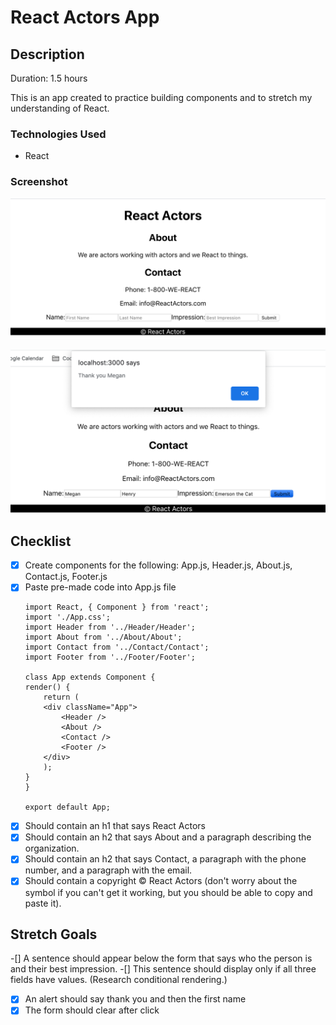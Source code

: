 # React Actors App
## Description
Duration: 1.5 hours

This is an app created to practice building components and to stretch my understanding of React.

### Technologies Used
- React

### Screenshot
![React Actors Page](https://github.com/meghen/react-actors/blob/master/Screen%20Shot%202020-02-18%20at%201.02.56%20PM.png?raw=true)

![React Actors Popup](https://github.com/meghen/react-actors/blob/master/Screen%20Shot%202020-02-18%20at%201.03.33%20PM.png?raw=true)

## Checklist
- [x] Create components for the following: App.js, Header.js, About.js, Contact.js, Footer.js 
- [x] Paste pre-made code into App.js file
    ```
    import React, { Component } from 'react';
    import './App.css';
    import Header from '../Header/Header';
    import About from '../About/About';
    import Contact from '../Contact/Contact';
    import Footer from '../Footer/Footer';

    class App extends Component {
    render() {
        return (
        <div className="App">
            <Header />
            <About />
            <Contact />
            <Footer />
        </div>
        );
    }
    }

    export default App;
    ```
-[x] Should contain an h1 that says React Actors
-[x] Should contain an h2 that says About and a paragraph describing the organization.
-[x] Should contain an h2 that says Contact, a paragraph with the phone number, and a paragraph with the email.
-[x] Should contain a copyright © React Actors (don't worry about the symbol if you can't get it working, but you should be able to copy and paste it).

## Stretch Goals
-[] A sentence should appear below the form that says who the person is and their best impression.
-[] This sentence should display only if all three fields have values. (Research conditional rendering.)
-[x] An alert should say thank you and then the first name
-[x] The form should clear after click
